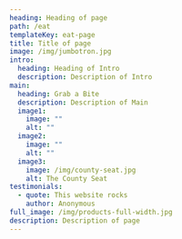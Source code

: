```yaml
---
heading: Heading of page
path: /eat
templateKey: eat-page
title: Title of page
image: /img/jumbotron.jpg
intro:
  heading: Heading of Intro
  description: Description of Intro
main:
  heading: Grab a Bite
  description: Description of Main
  image1:
    image: ""
    alt: ""
  image2:
    image: ""
    alt: ""
  image3:
    image: /img/county-seat.jpg
    alt: The County Seat
testimonials:
  - quote: This website rocks
    author: Anonymous
full_image: /img/products-full-width.jpg
description: Description of page
---
```

